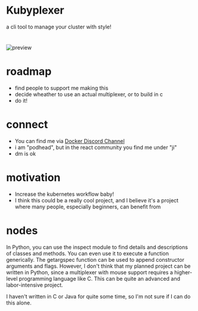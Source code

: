 # Kubyplexer
a cli tool to manage your cluster with style!

#
 ![preview](https://github.com/ji-soft/kubyplexer/blob/main/kubyplexer_final.png)


# roadmap
- find people to support me making this 
- decide wheather to use an actual multiplexer, or to build in c
- do it!

# connect
- You can find me via [Docker Discord Channel](https://discord.gg/HDnGNa68)
- i am "podhead", but in the react community you find me under "ji"
- dm is ok

# motivation
- Increase the kubernetes workflow baby!
- I think this could be a really cool project, and I believe it's a project where many people, especially beginners, can benefit from

# nodes
In Python, you can use the inspect module to find details and descriptions of classes and methods. You can even use it to execute a function generically. The getargspec function can be used to append constructor arguments and flags. However, I don't think that my planned project can be written in Python, since a multiplexer with mouse support requires a higher-level programming language like C. This can be quite an advanced and labor-intensive project.

I haven't written in C or Java for quite some time, so I'm not sure if I can do this alone. 
